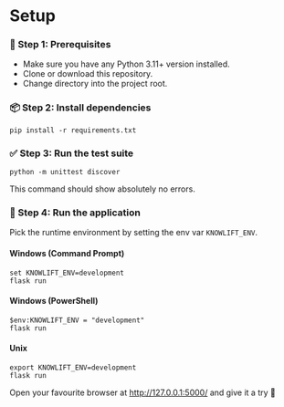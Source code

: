 # Setup

### 🔧 Step 1: Prerequisites
+ Make sure you have any Python 3.11+ version installed.
+ Clone or download this repository.
+ Change directory into the project root.

### 📦 Step 2: Install dependencies
```
pip install -r requirements.txt
```

### ✅ Step 3: Run the test suite
```
python -m unittest discover
```
This command should show absolutely no errors.

### 🚀 Step 4: Run the application
Pick the runtime environment by setting the env var `KNOWLIFT_ENV`.

#### Windows (Command Prompt)
```
set KNOWLIFT_ENV=development
flask run
```

#### Windows (PowerShell)
```
$env:KNOWLIFT_ENV = "development"
flask run
```

#### Unix
```
export KNOWLIFT_ENV=development
flask run
```

Open your favourite browser at http://127.0.0.1:5000/ and give it a try 🎉
